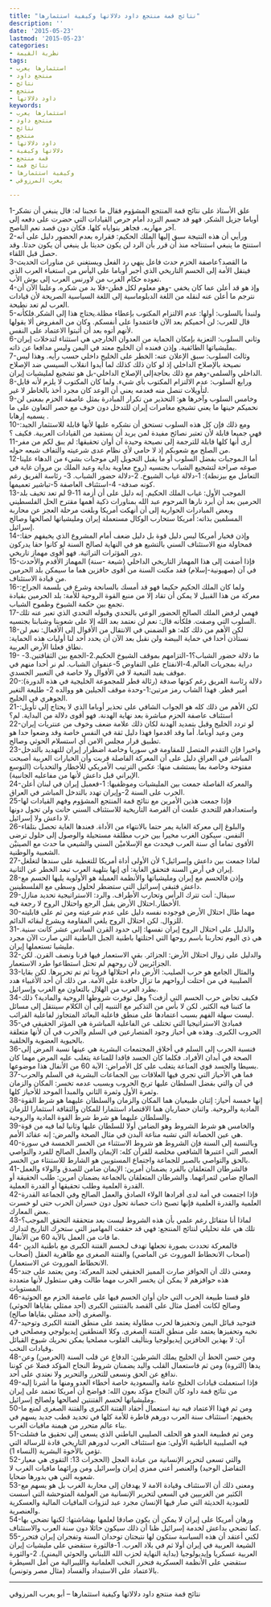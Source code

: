 ```yaml
---
title: "نتائج قمة منتجع داود دلالاتها وكيفية استثمارها"
description: ''
date: '2015-05-23'
lastmod: '2015-05-23'
categories:
- نظرية القيمة
tags:
- استثمارها يعرب
- منتجع داود
- نتائج
- منتجع
- داود دلالاتها
keywords:
- استثمارها يعرب
- منتجع داود
- نتائج
- منتجع
- داود دلالاتها
- دلالاتها وكيفية
- قمة منتجع
- نتائج قمة
- وكيفية استثمارها
- يعرب المرزوقي

---
```

1-علق الأستاذ على نتائج قمة المنتجع المشؤوم فقال ما عجبنا له: قال ينبغي أن نشكر أوباما جزيل الشكر. فهو قد حسم التردد أمام حرص القيادات التي حضرت على دفعه إلى آخر مهاربه. فجاهر بنواياه كلها. فكان دون قصد نعم الناصح.  
2-ورأيي أن هذه النتيجة سبق إليها الملك الحكيم: فقراره بعدم الحضور دليل على أنه استنتج ما ينبغي استنتاجه منذ أن قرر بأن الرد لن يكون حديثا بل ينبغي أن يكون حدثا. وقد حصل قبل اللقاء.  
3-ما القصد؟عاصفة الحزم حدث فاعل ينهي رد الفعل ويستغني عن مناورات الحديث فينقل الأمة إلى الحسم التاريخي الذي أجبر أوباما على اليأس من استغباء العرب الذي تعوده حكام الغرب من لاورنس العرب إلى بوش الأب.  
4-وإذ هو قد أعلن عما كان يخفي -وهو معلوم لكل فطن-فلا بد من شكره. وعلينا الآن أن نترجم ما أعلن عنه لنقله من اللغة الدبلوماسية إلى اللغة السياسية الصريحة لأن قيادات العرب لم تعد نطيحة.  
5-ولنبدأ بالسلوب: أولها: عدم الالتزام المكتوب بإعطاء مظلة.يحتاج هذا إلى الشكر.فلكأنه قال للعرب: لن أحميكم بعد الآن فاعتمدوا على أنفسكم. وكان من المفروض ألا يقولها لأنهم أتوه بعد أن أثبتوا الاعتماد على النفس.  
6-وثاني السلوب: التعزية بإمكان الحماية من العدوان الخارجي هي استثناء لتدخلات إيران بمليشياتها الطائفية. وإذن فعنده أن الخليج معتد في اليمن وليس مدافعا عن ذاته.  
7-وثالث السلوب: سبق الإعلان عنه: الخطر على الخليج داخلي حسب رأيه. وهذا ليس نصيحة بالإصلاح الداخلي إذ لو كان ذلك كذلك لما أيدوا انقلاب السيسي ضد الإصلاح الداخلي والسلمي-وهم مع ذلك بحاجةإلى الإصلاح الداخلي-بل هو تشجيع لمليشيات إيران.  
8-ورابع السلوب: عدم الالتزام المكتوب بأي شيء. ولما كان المكتوب لا يلزم لأنه قابل لتأويلات تنصل منه فعدمه يعني أن الوعد كان مجرد أخذ بالخاطر لا غير.  
9-وخامس السلوب وآخرها هو: التحذير من تكرار المبادرة بمثل عاصفة الحزم بمعنى لن نحميكم حينها ما يعني تشيجع مغامرات إيران للتدخل دون خوف مع حصر التعاون على ما يسميه إرهابا .  
10-ومع ذلك فإن كل هذه السلوب تستحق أن نشكره عليها لأنها قابلة للاستثمار الجيد: فهي جميعا قابلة لأن تعتبر نصائح مفيدة لمن يريد أن يستفيد من القيادات العربية. فكيف ؟  
11-أرى أنها كلها قابلة للترجمة إلى نصيحة وحيدة آن أوان تحقيقها: لم يبق لكم من مفر من الصلح مع شعوبكم إذ لا حامي لأي نظام عدى شرعيته والتفاف شبعه حوله.  
12-أما الـموجبات بفضل السلوب أو ما يقبل التحويل إلى موجبات بشيء من الدهاء علينا صوغه صراحة لتشجيع الشباب بجنسيه (روح معاوية بداية وعبد الملك بن مروان غاية في التعامل مع بيزنطة): 1-دلالة غياب الشيوخ. 2-دلالة حضور الشباب. 3- رئاسة الفريق رغم كونه صدفة- 4-استئناف العاصفة 5-تباشير تعميمها.  
13-الموجب الأول: غياب الملك الحكيم. إنه دليل على أن أزمة 11-9 لم تعد تخيف بلد الحرمين بعد أن أبرد نارها المرحوم عبد الله بمناورات ذكية أهمها مقترح الحل الفلسطيني وبعض المبادرات الحوارية إلى أن أنهكت أمريكا وبلغت مرحلة العجز عن محاربة المسلمين بذاته: أمريكا ستحارب الوكال مستعملة إيران ومليشياتها لصالحها وصالح إسرائيل.  
14-وإذن فخيار أمريكا ليس دليل قوة بل دليل ضعف أمام المشروع الذي يخيفهم حقا: فمحاولة منع الاستئناف السني بالتشيع هو في النهاية لصالح السنة لو كانوا حقا يدركون دور المؤثرات التراثية. فهو أقوى مهماز تاريخي.  
15-فإذا أضفت إلى هذا المهماز التاريخي الداخلي (شيعة -سنة) المهماز الأقدم والأحدث في آن (صهيونية-إسلام) فقد مكنت السنة من أقوى حافزين هما ما سيمكن بلد الحرمين من قيادة الاستئناف.  
16-ولما كان الملك الحكيم حكيما فهو قد أمسك بالسانحة وشرع في بلسمة الجراح: معركة من هذا القبيل لا يمكن أن تقاد إلا من منبع القوة الروحية للأمة: بلد الحرمين بقيادة تجمع بين حكمة الشيوخ وطموح الشباب.  
17-فهمي لرفض الملك الصالح الحضور الوعي بالتحدي وقبوله التحدي الذي تعبر عنه تلك السلوب التي وصفت. فلكأنه قال: نعم لن نعتمد بعد الله إلا على شعوبنا وشبابنا بجنسيه.  
18-لكن الأهم من ذلك كله: هو الضمني في الانتقال من الأقوال إلى الأفعال: نعم لن نستأذن أحدا في حماية البيضة ولن نقبل بعد الآن أن يحدد أحد لنا أوليات هذه الحماية: نطاق فعلنا الأرض العربية.  
19- ما دلالة حضور الشباب؟1-التزامهم بموقف الشيوخ الحكيم.2-الجمع بين الثقافتين.3-دراية بمجريات العالم.4-الانفتاح على التفاوض 5-عنفوان الشباب. لم نر أحدا منهم في موقف يفيد التبعية لا في الأقوال ولا خاصة في التعبير الجسدي.  
20-دلالة رئاسة الفريق رغم كونها صدفة (رئالة قطر للمجموعة الخليجية في هذه الدورة): أمير قطر. فهذا الشاب رمز مرتين:1-وحدة موقف الجيلين هو ووالده 2- طليعة التغير الجوهري في الخليج.  
21-لكن الأهم من ذلك كله هو الجواب الشافي على تحذير أوباما الذي لا يحتاج إلى تأويل: استئناف عاصفة الحزم مباشرة بعد نهاية الهدنة. فهو أقوى دلالة من البداية. لم؟  
22-لو تردد الخليج وقبل بتمديد الهدنة لكان ذلك علامة ضعف وخوف من عنتريات إيران ومن وعيد أوباما. أما وقد اقدموا فهذا دليل ثقة في النفس خاصة وقد وضعوا حدا هو تطبيق قرار مجلس الامن أي استسلام الحوثي وصالح.  
23-واخيرا فإن التقدم المتصل للمقاومة في سوريا وخاصة اضطرار إيران للتهديد بالتدخل المباشر في العراق دليل على أن المعركة الفاصلة قربت وأن الخيارات العربية أصبحت مفتوحة وخاصة بما يستشف منها: عكس الترتيب الأمريكي للأخطار والتحديات (التوسع الإيراني قبل داعش لأنها من مفاعليه الجانبية).  
24-والمعركة الفاصلة جمعت بين المليشيات وموظفيها: 1-فعميل إيران في لبنان أعلن الحرب على السنة 2-وإيران تهدد بالتدخل المباشر في العراق.  
25-فإذا جمعت هذين الأمرين مع نتائج قمة المنتجع المشؤوم وفهم القيادات لها واستعدادهم للتحدي علمت أن الفرصة التاريخية للاستئناف السني حانت ولن تحول دونها لا داعش ولا إسرائيل.  
26-والبلوغ إلى معركة الغاية يمر حتما بالانتهاء من الأداة. فعندها الغاية تحصل بتلقاء النفس. سيكون الغرب مخيرا بين حرب مطلقة مستحيلة والوصول إلى حلول ترضى الأقوى تماما أي سنة العرب فيحدث مع الإسلاميْن السني والشيعي ما حدث مع الصينيْن الشعبية والوطنية.  
27-لماذا جمعت بين داعش وإسرائيل؟ لأن الأولى أداة أمريكا للتغطية على سندها لتغلغل إيران في أرض السنة فتحقق الغاية: أي إنها بتلهية العرب تبعد الخطر عن الثانية.  
28-وإذن فالحسم مع إيران ومليشياتها والأنظمة العميلة هو الأولوية يليها الحسم مع داعش فتبقى إسرائيل التي ستضطر لحلول وسطى مع الفلسطينين.  
29-سيقال: أنت تترك الرأس وتحارب الأطراف. والرد: الاستراتيجية تحديد منازل الأخطار.احتلال الأرض يقبل الرجع واحتلال الروح لا رجعة فيه.  
30-مهما طال احتلال الأرض فوجوده نفسه دليل على عدم شرعيته ومن ثم على قابليته للزوال. لكن احتلال الروح يلغي المقاومة ويشرع لبقائه الدائم.  
31-والدليل على احتلال الروح إيران نفسها: إلى حدود القرن السادس عشر كانت سنية. هي ذي اليوم تحاربنا باسم روحها التي احتلتها باطنية الجبل الباطنية التي صارت الآن مجرد مليشيا تستعملها إيران.  
32-والدليل على زوال احتلال الأرض: الجزائر. بقي الاستعمار فيها قرنا ونصف القرن. لكن الجزائريين لأن روحهم لم تحتل استطاعوا طرد الاستعمار.  
33-والمثال الجامع هو حرب الصليب: الأرض دام احتلالها قرونا ثم تم تحريرها. لكن بقايا الصليبية في من احتلت أرواحهم ما تزال حاقدة على الأمة. من ذلك أن أحد الأغبياء هدد بطرد العرب من الهلال بالتعاون مع الغرب وإسرائيل.  
34-فكيف تخاض حرب الحسم التي أزفت؟ وهل توفرت شروطها الروحية والمادية؟ ذلك ما كتبنا فيه الكثير. لكن لا بأس من التذكير مع التنبيه إلى أن الكلام سينتقل إلى مسائل ليست سهلة الفهم بسبب اعتمادها على منطق فاعلية البعائد المتجاوز لفاعلية القرائب.  
35-فمبادئ الاستراتيجيا التي تختلف عن الفاعلية المباشرة هي المؤثر الحقيقي في الحروب الكبرى. وهذه هي أحياز وجود المتصارعين في السلم والحرب في آن لأنها متعلقة بالحيوية العضوية والخلقية.  
36-فنسبة الحرب إلى السلم في أخلاق المجتمعات البشرية هي عينها نسبة المرض إلى الصحة في أبدان الأفراد. فكلما كان الجسد فاقدا للمناعة يتغلب عليه المرض مهما كان بسيطا والجسد قوي المناعة يتغلب على كل الأمراض: الآية 60 من الأنفال هذا موضوعها.  
37-فما هي الأحياز التي تجري فيها العلاقات بين الجماعات البشرية في السلم والحرب في آن والتي بفضل السلطان عليها تربح الحروب وبسبب عدمه تخسر: المكان والزمان وثمرة الأول وثمرة الثاني والمبدأ الموحد للأحياز كلها.  
38-إنها خمسة أحياز: إثنان طبيعيان هما المكان والزمان والسلطان عليهما هو شرط القوة المادية والروحية. واثنان حضاريان هما الاقتصاد استثمارا للمكان والثقافة استثمارا للزمان والسلطان عليهما هو شرط شرط القوة المادية والروحية.  
39-والخامس هو شرط الشروط وهو الضامن أولا للسلطان عليها وثانيا لما فيه من قوة هي عين الحصانة التي تشبه مناعة البدن في مثال الصحة والمرض: إنه عقائد الأمم.  
40-وبالنسبة إلى السنة فإن الشروط هو شروط الاستثناء من الخسر الخمسة في سورة العصر التي اعتبرها الشافعي مخلصة للقرآن كله: الإيمان والعمل الصالح للفرد والتواصي بالحق والتواصي بالصبر للجماعة واجتماع المستويين هو الشارط للاستنثاء من الخسر.  
41-فالشرطان المتعلقان بالفرد يضمنان أمرين: الإيمان ضامن للصدق والولاء والعمل الصالح ضامن لثمراتهما. والشرطان المتعلقان بالجماعة يضمنان أمرين: طلب الحقيقة أو القدرة العلمية وطلب تحقيقها أو القدرة العملية.  
42-فإذا اجتمعت في أمة لدى أفرادها الولاء الصادق والعمل الصالح وفي الجماعة القدرة العلمية والقدرة العلمية فإنها تصبح ذات حصانة تحول دون خسران الحرب حتى لو خسرت بعض المعارك.  
43-لماذا أنا متفائل رغم علمي بأن هذه الشروط ليست بعد متحققة التحقق الموجب؟ تلك هي علة تحليلي لنتائج المنتجع: فهي قد حققت المهاميز التي ستحرك التاريخ لتدارك ما فات من العمل بالآية 60 من الأنفال.  
44- فالمعركة تحددت بصورة تجعلها تهدف لـحسم الفتنة الكبرى مع باطنية الدين (أصحاب الانحطاط الموروث عن الماضي) والفتنة الصغرى مع ظاهرية العقل (أصحاب الانحطاط الموروث عن الاستعمار).  
45-ومعنى ذلك أن الحوافز صارت المميز الحقيقي لجند المعركة: ومن يعتمد على جند هذه حوافزهم لا يمكن أن يخسر الحرب مهما طالت وهي ستطول لأنها متعددة المستويات.  
46-فلو قسنا طبيعة الحرب التي حان أوان الحسم فيها على عاصفة الحزم مع الحوثية وصالح لكانت أفضل مثال على القصد بالفتنتين الكبرى (أحد ممثلي بقاياها الحوثي) والصغرى (أحد ممثلي بقاياها صالح).  
47-فتوحيد قبائل اليمن وتحفيزها لحرب مطاولة يعتمد على منطق الفتنة الكبرى وتوحيد نخبه وتحفيزها يعتمد على منطق الفتنة الصغرى. وكلا المنطقين إيديولوجي ومصلحي في آن: لا بهذين الحافزين إيديولوجيا وبتأليف القلوب مصلحيا يمكن تحريك شيوخ القبائل وقيادات النخب.  
48-ومن حسن الحظ أن الخليج يملك الشرطين: الدفاع عن قلب السنة (الحرمين) وعن يدها (الثروة) ومن ثم فاستعمال القلب واليد يضمنان شروط النجاح المؤكد فضلا عن كوننا ندافع عن الحق ونسعى للتحرر والتحرير ولا نعتدي على أحد.  
49-فإذا استعملت قيادات الخليج عامة والسعودية خاصة أخطاء العدو ومنها ما أشرنا إليه من نتائج قمة داود كان النجاح مؤكد بعون الله: فواضح أن أمريكا تعتمد على إيران ومليشياتها لحسم الفتنتين لصالحها ولصالح إسرائيل.  
50-ومن ثم فهذا الاعتماد فيه نية استعمال أحقاد الفتنة الكبرى والفتنة الصغرى لمنع ما يخفيهم: استئناف سنة العرب دورهم قاطرة للأمة كلها في تحديد قطب جديد يسهم في بناء عالم متحرر من هيمنة مافيات الغرب.  
51-ومن ثم فطبيعة العدو هو الحلف الصليبي الباطني الذي يسعى إلى تحقيق ما فشلت فيه الصليبية الباطنية الأولى: منع استئناف العرب لدورهم التاريخي قادة للرسالة التي تؤمن بالأخوة البشرية (النساء 1).  
52-والتي تسعى لتحرير الإنسانية من عبادة العجل (الحجرات 13: التقوى هي معيار التفاضل الوحيد) والعنصر أعني ممزي إيران وإسرائيل ومن ورائهما مافيات الغرب لا شعوبه التي هي بدورها ضحايا.  
53-ومعنى ذلك أن الاستئناف وقيادة الامة لا يهدفان إلى محاربة الغرب بل هو يسهم مع الكثير من الغربيين في السعي لتحرير الإنسانية من العولمة المتوحشة التي أسست للعبودية الحديثة التي صار فيها الإنسان مجرد عبد لنزوات المافيات المالية والعسكرية والعنصرية.  
54-ورهان أمريكا على إيران لا يمكن أن يكون صادقا لعلمها بهشاشتها: لكنها تضحي بها كما تضحي بداعش لخدمة إسرائيل ظنا أن ذلك سيكون حائلا دون سنة العرب والاستئناف.  
55-لكني أعتقد أن هذه السياسة ستكون لها نتيجتان توحدان السنة وتفجران إيران فتحرر الشيعة العربية في إيران أولا ثم في بلاد العرب. 1-فالثورة ستقضي على مليشيات إيران العربية عسكريا وإيديولوجيا (بداية النهاية لحزب الله اللبناني والحوثي اليمني). 2-والثورة ستقضي على الأنظمة العسكرية فتحرر النخب العلمانية والليبرالية من أمل السيطرة بالاعتماد على الاستبداد والفساد (مثال مصر وتونس).

---

نتائج قمة منتجع داود دلالاتها وكيفية استثمارها – أبو يعرب المرزوقي

###